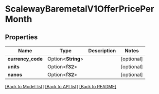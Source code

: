 # ScalewayBaremetalV1OfferPricePerMonth

## Properties

Name | Type | Description | Notes
------------ | ------------- | ------------- | -------------
**currency_code** | Option<**String**> |  | [optional]
**units** | Option<**f32**> |  | [optional]
**nanos** | Option<**f32**> |  | [optional]

[[Back to Model list]](../README.md#documentation-for-models) [[Back to API list]](../README.md#documentation-for-api-endpoints) [[Back to README]](../README.md)


